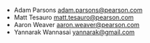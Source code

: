 * Adam Parsons <adam.parsons@pearson.com>
* Matt Tesauro <matt.tesauro@pearson.com>
* Aaron Weaver <aaron.weaver@pearson.com>
* Yannarak Wannasai <yannarak@gmail.com>